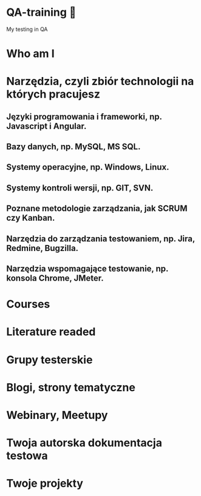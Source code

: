 # QA-training :open_file_folder:
My testing in QA

# Who am I

# Narzędzia, czyli zbiór technologii na których pracujesz

## Języki programowania i frameworki, np. Javascript i Angular.
## Bazy danych, np. MySQL, MS SQL.
## Systemy operacyjne, np. Windows, Linux.
## Systemy kontroli wersji, np. GIT, SVN.
## Poznane metodologie zarządzania, jak SCRUM czy Kanban.
## Narzędzia do zarządzania testowaniem, np. Jira, Redmine, Bugzilla.
## Narzędzia wspomagające testowanie, np. konsola Chrome, JMeter.

# Courses

# Literature readed

# Grupy testerskie

# Blogi, strony tematyczne

# Webinary, Meetupy

# Twoja autorska dokumentacja testowa

# Twoje projekty
